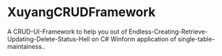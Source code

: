 XuyangCRUDFramework
===================

A CRUD-UI-Framework to help you out of Endless-Creating-Retrieve-Updating-Delete-Status-Hell on C# Winform application of single-table-maintainess..
